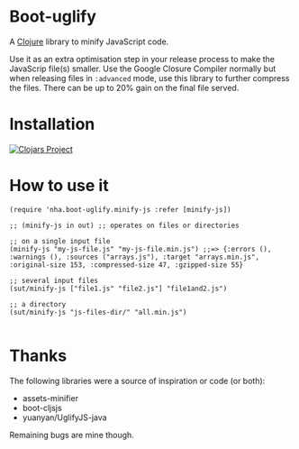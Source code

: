 # Boot-uglify

A [Clojure](https://clojure.org/) library to minify JavaScript code.

Use it as an extra optimisation step in your release process to make the JavaScrip file(s) smaller.
Use the Google Closure Compiler normally but when releasing files in `:advanced` mode, use this library to further compress the files. There can be up to 20% gain on the final file served.


# Installation

[![Clojars Project](https://img.shields.io/clojars/v/nha/boot-uglify.svg)](https://clojars.org/nha/boot-uglify)


# How to use it


```
(require 'nha.boot-uglify.minify-js :refer [minify-js])

;; (minify-js in out) ;; operates on files or directories

;; on a single input file
(minify-js "my-js-file.js" "my-js-file.min.js") ;;=> {:errors (), :warnings (), :sources ("arrays.js"), :target "arrays.min.js", :original-size 153, :compressed-size 47, :gzipped-size 55}

;; several input files
(sut/minify-js ["file1.js" "file2.js"] "file1and2.js")

;; a directory
(sut/minify-js "js-files-dir/" "all.min.js")


```


# Thanks

The following libraries were a source of inspiration or code (or both):

- assets-minifier
- boot-cljsjs
- yuanyan/UglifyJS-java

Remaining bugs are mine though.
